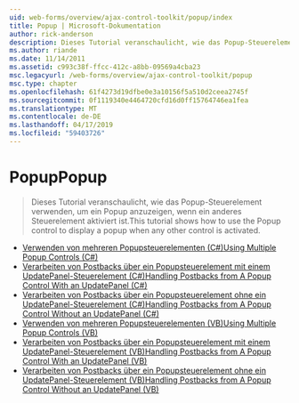```yaml
---
uid: web-forms/overview/ajax-control-toolkit/popup/index
title: Popup | Microsoft-Dokumentation
author: rick-anderson
description: Dieses Tutorial veranschaulicht, wie das Popup-Steuerelement verwenden, um ein Popup anzuzeigen, wenn ein anderes Steuerelement aktiviert ist.
ms.author: riande
ms.date: 11/14/2011
ms.assetid: c993c38f-ffcc-412c-a8bb-09569a4cba23
msc.legacyurl: /web-forms/overview/ajax-control-toolkit/popup
msc.type: chapter
ms.openlocfilehash: 61f4273d19dfbe0e3a10156f5a510d2ceea2745f
ms.sourcegitcommit: 0f1119340e4464720cfd16d0ff15764746ea1fea
ms.translationtype: MT
ms.contentlocale: de-DE
ms.lasthandoff: 04/17/2019
ms.locfileid: "59403726"
---
```

# <a name="popup"></a><span data-ttu-id="5efb4-103">Popup</span><span class="sxs-lookup"><span data-stu-id="5efb4-103">Popup</span></span>

> <span data-ttu-id="5efb4-104">Dieses Tutorial veranschaulicht, wie das Popup-Steuerelement verwenden, um ein Popup anzuzeigen, wenn ein anderes Steuerelement aktiviert ist.</span><span class="sxs-lookup"><span data-stu-id="5efb4-104">This tutorial shows how to use the Popup control to display a popup when any other control is activated.</span></span>


- [<span data-ttu-id="5efb4-105">Verwenden von mehreren Popupsteuerelementen (C#)</span><span class="sxs-lookup"><span data-stu-id="5efb4-105">Using Multiple Popup Controls (C#)</span></span>](using-multiple-popup-controls-cs.md)
- [<span data-ttu-id="5efb4-106">Verarbeiten von Postbacks über ein Popupsteuerelement mit einem UpdatePanel-Steuerelement (C#)</span><span class="sxs-lookup"><span data-stu-id="5efb4-106">Handling Postbacks from A Popup Control With an UpdatePanel (C#)</span></span>](handling-postbacks-from-a-popup-control-with-an-updatepanel-cs.md)
- [<span data-ttu-id="5efb4-107">Verarbeiten von Postbacks über ein Popupsteuerelement ohne ein UpdatePanel-Steuerelement (C#)</span><span class="sxs-lookup"><span data-stu-id="5efb4-107">Handling Postbacks from A Popup Control Without an UpdatePanel (C#)</span></span>](handling-postbacks-from-a-popup-control-without-an-updatepanel-cs.md)
- [<span data-ttu-id="5efb4-108">Verwenden von mehreren Popupsteuerelementen (VB)</span><span class="sxs-lookup"><span data-stu-id="5efb4-108">Using Multiple Popup Controls (VB)</span></span>](using-multiple-popup-controls-vb.md)
- [<span data-ttu-id="5efb4-109">Verarbeiten von Postbacks über ein Popupsteuerelement mit einem UpdatePanel-Steuerelement (VB)</span><span class="sxs-lookup"><span data-stu-id="5efb4-109">Handling Postbacks from A Popup Control With an UpdatePanel (VB)</span></span>](handling-postbacks-from-a-popup-control-with-an-updatepanel-vb.md)
- [<span data-ttu-id="5efb4-110">Verarbeiten von Postbacks über ein Popupsteuerelement ohne ein UpdatePanel-Steuerelement (VB)</span><span class="sxs-lookup"><span data-stu-id="5efb4-110">Handling Postbacks from A Popup Control Without an UpdatePanel (VB)</span></span>](handling-postbacks-from-a-popup-control-without-an-updatepanel-vb.md)
